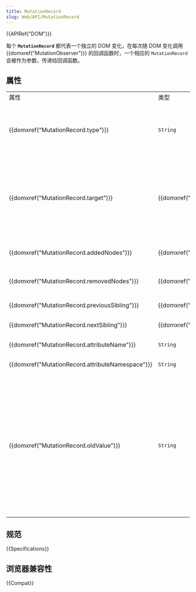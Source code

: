 ```yaml
---
title: MutationRecord
slug: Web/API/MutationRecord
---
```


{{APIRef("DOM")}}

每个 **`MutationRecord`** 都代表一个独立的 DOM 变化，在每次随 DOM 变化调用 {{domxref("MutationObserver")}} 的回调函数时，一个相应的 `MutationRecord` 会被作为参数，传递给回调函数。

## 属性

<table class="standard-table">
  <tbody>
    <tr>
      <td class="header">属性</td>
      <td class="header">类型</td>
      <td class="header">描述</td>
    </tr>
    <tr>
      <td>{{domxref("MutationRecord.type")}}</td>
      <td><code>String</code></td>
      <td>
        如果是属性变化，则返回 <code>"attributes"</code>；<br />如果是
        <code>characterData</code> 节点变化，则返回
        <code>"characterData"</code>；<br />如果是子节点树
        <code>childList</code> 变化，则返回 <code>"childList"</code>。
      </td>
    </tr>
    <tr>
      <td>{{domxref("MutationRecord.target")}}</td>
      <td>{{domxref("Node")}}</td>
      <td>
        根据
        {{domxref("MutationRecord.type")}}，返回变化所影响的节点。<br />对于属性
        <code>attributes</code> 变化，返回属性变化的节点。<br />对于
        <code>characterData</code> 变化，返回
        <code>characterData</code> 节点。<br />对于子节点树
        <code>childList</code> 变化，返回子节点变化的节点。
      </td>
    </tr>
    <tr>
      <td>{{domxref("MutationRecord.addedNodes")}}</td>
      <td>{{domxref("NodeList")}}</td>
      <td>
        返回被添加的节点。<br />如果没有节点被添加，则该属性将是一个空的
        {{domxref("NodeList")}}。
      </td>
    </tr>
    <tr>
      <td>{{domxref("MutationRecord.removedNodes")}}</td>
      <td>{{domxref("NodeList")}}</td>
      <td>
        返回被移除的节点。<br />如果没有节点被移除，则该属性将是一个空的
        {{domxref("NodeList")}}。
      </td>
    </tr>
    <tr>
      <td>{{domxref("MutationRecord.previousSibling")}}</td>
      <td>{{domxref("Node")}}</td>
      <td>返回被添加或移除的节点之前的兄弟节点，或者 <code>null</code>。</td>
    </tr>
    <tr>
      <td>{{domxref("MutationRecord.nextSibling")}}</td>
      <td>{{domxref("Node")}}</td>
      <td>返回被添加或移除的节点之后的兄弟节点，或者 <code>null</code>。</td>
    </tr>
    <tr>
      <td>{{domxref("MutationRecord.attributeName")}}</td>
      <td><code>String</code></td>
      <td>返回被修改的属性的属性名，或者 <code>null</code>。</td>
    </tr>
    <tr>
      <td>{{domxref("MutationRecord.attributeNamespace")}}</td>
      <td><code>String</code></td>
      <td>返回被修改属性的命名空间，或者 <code>null</code>。</td>
    </tr>
    <tr>
      <td>{{domxref("MutationRecord.oldValue")}}</td>
      <td><code>String</code></td>
      <td>
        <p>
          返回值取决于 {{domxref("MutationRecord.type")}}。<br />对于属性
          <code>attributes</code> 变化，返回变化之前的属性值。<br />对于
          <code>characterData</code>
          变化，返回变化之前的数据。<br />对于子节点树
          <code>childList</code> 变化，返回 <code>null</code>。
        </p>
        <div class="note">
          <p>
            注意，如果要让这个属性起作用，在相应的
            <a href="/zh-CN/docs/Web/API/MutationObserverInit"
              >MutationObserverInit</a
            >
            参数的 <code>MutationObserver</code>
            <a href="/zh-CN/docs/Web/API/MutationObserver/observe">observe</a>
            方法中，<code>attributeOldValue</code> 或者
            <code>characterDataOldValue</code> 必须设置为 <code>true</code>。
          </p>
        </div>
      </td>
    </tr>
  </tbody>
</table>

## 规范

{{Specifications}}

## 浏览器兼容性

{{Compat}}
